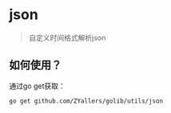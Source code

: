 # json
> 自定义时间格式解析json

## 如何使用？
通过go get获取：
```bash
go get github.com/ZYallers/golib/utils/json
```
